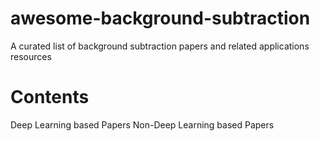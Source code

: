 # awesome-background-subtraction
A curated list of background subtraction papers and related applications resources
# Contents
Deep Learning based Papers
Non-Deep Learning based Papers
